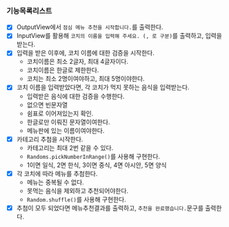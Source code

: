 ### 기능목록리스트

- [x] OutputView에서 `점심 메뉴 추천을 시작합니다.`를 출력한다.
- [x] InputView를 활용해 `코치의 이름을 입력해 주세요. (, 로 구분)`를 출력하고, 입력을 받는다.
- [x] 입력을 받은 이후에, 코치 이름에 대한 검증을 시작한다.
  - 코치이름은 최소 2글자, 최대 4글자이다.
  - 코치이름은 한글로 제한한다.
  - 코치는 최소 2명이여야하고, 최대 5명이야한다.
- [x] 코치 이름을 입력받았다면, 각 코치가 먹지 못하는 음식을 입력받는다.
  - 입력받은 음식에 대한 검증을 수행한다.
  - 없으면 빈문자열
  - 쉼표로 이어져있는지 확인.
  - 한글로만 이뤄진 문자열이여한다.
  - 메뉴판에 있는 이름이여야한다.
- [x] 카테고리 추첨을 시작한다.
  - 카테고리는 최대 2번 같을 수 있다.
  - `Randoms.pickNumberInRange()`를 사용해 구현한다.
  - 1이면 일식, 2면 한식, 3이면 중식, 4면 아시안, 5면 양식
- [x] 각 코치에 따라 메뉴를 추첨한다.
  - 메뉴는 중복될 수 없다.
  - 못먹는 음식을 제외하고 추천되어야한다.
  - `Random.shuffle()`를 사용해 구현한다.
- [x] 추첨이 모두 되었다면 메뉴추천결과를 출력하고, `추천을 완료했습니다.`문구를 출력한다.